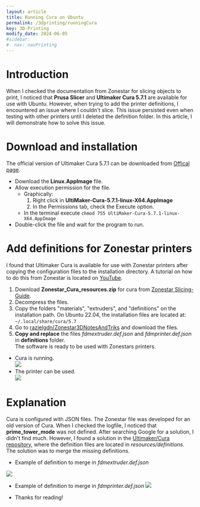 ```yaml
---
layout: article
title: Running Cura on Ubuntu
permalink: /3dprinting/runningCura
key: 3D-Printing 
modify_date: 2024-06-05  
#sidebar:
#  nav: navPrinting   
---
```

# Introduction
When I checked the documentation from Zonestar for slicing objects to print, I noticed that **Prusa Slicer** and **Ultimaker Cura 5.7.1** are available for use with Ubuntu. However, when trying to add the printer definitions, I encountered an issue where I couldn't slice. This issue persisted even when testing with other printers until I deleted the definition folder. In this article, I will demonstrate how to solve this issue.

# Download and installation
The official version of Ultimaker Cura 5.7.1 can be downloaded from [Offical page](https://ultimaker.com/es/software/ultimaker-cura/#downloads).
- Download the **Linux.AppImage** file. 
- Allow execution permission for the file.
    - Graphically:
       1. Right click in **UltiMaker-Cura-5.7.1-linux-X64.AppImage** 
       2. In the Permissions tab, check the Execute option.
    - In the terminal execute `chmod 755 UltiMaker-Cura-5.7.1-linux-X64.AppImage`
- Double-click the file and wait for the program to run.

# Add  definitions for Zonestar printers
 I found that Ultimaker Cura is available for use with Zonestar printers after copying the configuration files to the installation directory. A tutorial on how to do this from Zonestar is located on [YouTube](https://www.youtube.com/watch?v=h2GynyUo7wQ).    
 1. Download **Zonestar_Cura_resources.zip** for cura from  [Zonestar Slicing-Guide](https://github.com/ZONESTAR3D/Slicing-Guide/tree/master/cura).   
 2. Decompress the files.   
 3. Copy the folders "materials", "extruders", and "definitions" on the installation path. On Ubuntu 22.04, the installation files are located at:   
    `~/.local/share/cura/5.7`     
 4. Go to [razielgdn/Zonestar3DNotesAndTriks](https://github.com/razielgdn/Zonestar3DNotesAndTricks/tree/main/Resources/definitions) and download the files.  
 5. **Copy and replace** the files *fdmextruder.def.json* and *fdmprinter.def.json* in **definitions** folder.  
 The software is ready to be used with Zonestars printers. 
 - Cura is running.    
   <img src="https://raw.githubusercontent.com/razielgdn/risingembeddedmx/site/assets/images/3dPrinting/Slice01.gif"/>   
 - The printer can be used.   
   <img class="image image--xl" src="https://raw.githubusercontent.com/razielgdn/risingembeddedmx/site/assets/images/3dPrinting/printerpiece.jpg"/>    

# Explanation
Cura is configured with JSON files. The Zonestar file was developed for an old version of Cura. When I checked the logfile, I noticed that **prime_tower_mode** was not defined. After searching Google for a solution, I didn't find much. However, I found a solution in the [Ultimaker/Cura repository](https://github.com/Ultimaker/Cura), where the definition files are located in *resources/definitions*. The solution was to merge the missing definitions.   
- Example of definition to merge in *fdmextruder.def.json*
 <img src="https://raw.githubusercontent.com/razielgdn/risingembeddedmx/site/assets/images/3dPrinting/cura01.png"/>     

- Example of definition to merge in *fdmprinter.def.json*
  <img src="https://raw.githubusercontent.com/razielgdn/risingembeddedmx/site/assets/images/3dPrinting/cura02.png"/>   

- Thanks for reading!
